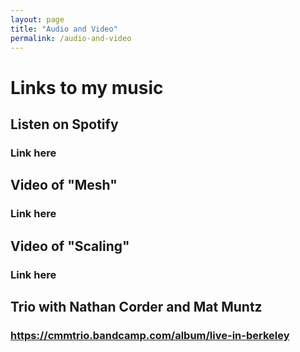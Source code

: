```yaml
---
layout: page
title: "Audio and Video"
permalink: /audio-and-video
---
```


# Links to my music

## Listen on Spotify

### Link here

## Video of "Mesh"

### Link here

## Video of "Scaling"

### Link here

## Trio with Nathan Corder and Mat Muntz

### https://cmmtrio.bandcamp.com/album/live-in-berkeley
